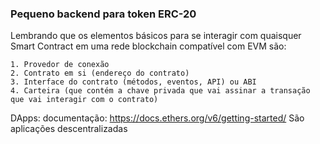 ### Pequeno backend para token ERC-20

Lembrando que os elementos básicos para se interagir com quaisquer Smart Contract em uma rede blockchain compatível com EVM são:

    1. Provedor de conexão
    2. Contrato em si (endereço do contrato)
    3. Interface do contrato (métodos, eventos, API) ou ABI
    4. Carteira (que contém a chave privada que vai assinar a transação que vai interagir com o contrato)

DApps:
    documentação:   https://docs.ethers.org/v6/getting-started/
    São aplicações descentralizadas